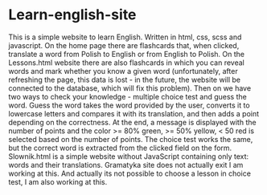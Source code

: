 # Learn-english-site
This is a simple website to learn English. Written in html, css, scss and javascript. On the home page there are flashcards that, when clicked, translate a word from Polish to English or from English to Polish. On the Lessons.html website there are also flashcards in which you can reveal words and mark whether you know a given word (unfortunately, after refreshing the page, this data is lost - in the future, the website will be connected to the database, which will fix this problem). Then on we have two ways to check your knowledge - multiple choice test and guess the word. Guess the word takes the word provided by the user, converts it to lowercase letters and compares it with its translation, and then adds a point depending on the correctness. At the end, a message is displayed with the number of points and the color >= 80% green, >= 50% yellow, < 50 red is selected based on the number of points. The choice test works the same, but the correct word is extracted from the clicked field on the form. Slownik.html is a simple website without JavaScript containing only text: words and their translations. Gramatyka site does not actually exit I am working at this. And actually its not possible to choose a lesson in choice test, I am also working at this.
